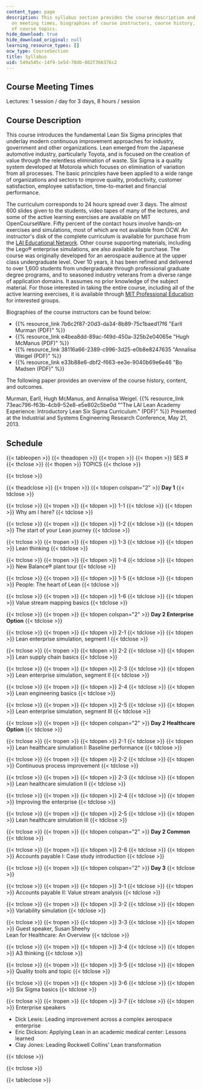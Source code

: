 ```yaml
---
content_type: page
description: This syllabus section provides the course description and information
  on meeting times, biographies of course instructors, course history, and the schedule
  of course topics.
hide_download: true
hide_download_original: null
learning_resource_types: []
ocw_type: CourseSection
title: Syllabus
uid: 549a545c-14f9-1e5d-70db-082f366376c2
---
```


Course Meeting Times
--------------------

Lectures: 1 session / day for 3 days, 8 hours / session

Course Description
------------------

This course introduces the fundamental Lean Six Sigma principles that underlay modern continuous improvement approaches for industry, government and other organizations. Lean emerged from the Japanese automotive industry, particularly Toyota, and is focused on the creation of value through the relentless elimination of waste. Six Sigma is a quality system developed at Motorola which focuses on elimination of variation from all processes. The basic principles have been applied to a wide range of organizations and sectors to improve quality, productivity, customer satisfaction, employee satisfaction, time-to-market and financial performance.

The curriculum corresponds to 24 hours spread over 3 days. The almost 600 slides given to the students, video tapes of many of the lectures, and some of the active learning exercises are available on MIT OpenCourseWare. Fifty percent of the contact hours involve hands-on exercises and simulations, most of which are not available from OCW. An instructor's disk of the complete curriculum is available for purchase from the [LAI Educational Network](http://www.metisdesign.com/lean-enterprise/academy.html). Other course supporting materials, including the Lego® enterprise simulations, are also available for purchase. The course was originally developed for an aerospace audience at the upper class undergraduate level. Over 10 years, it has been refined and delivered to over 1,600 students from undergraduate through professional graduate degree programs, and to seasoned industry veterans from a diverse range of application domains. It assumes no prior knowledge of the subject material. For those interested in taking the entire course, including all of the active learning exercises, it is available through [MIT Professional Education](http://web.mit.edu/professional/short-programs/courses/lean_academy_short_course.html) for interested groups.

Biographies of the course instructors can be found below:

*   {{% resource_link 7b6c2f87-20d3-da34-8b89-75c1baed17f6 "Earll Murman (PDF)" %}}
*   {{% resource_link e4bea8dd-89ac-f49d-450a-325b2e04065e "Hugh McManus (PDF)" %}}
*   {{% resource_link 38116a66-2389-c996-3d25-e0b8e8247635 "Annalisa Weigel (PDF)" %}}
*   {{% resource_link e33b88e6-dbf2-f663-ee3e-9040b69e6e46 "Bo Madsen (PDF)" %}}

The following paper provides an overview of the course history, content, and outcomes.

Murman, Earll, Hugh McManus, and Annalisa Weigel. {{% resource_link 73eac796-f63b-4cb9-52e8-e5e802c5be0d "\"The LAI Lean Academy Experience: Introductory Lean Six Sigma Curriculum.\" (PDF)" %}} Presented at the Industrial and Systems Engineering Research Conference, May 21, 2013.

Schedule
--------

{{< tableopen >}}
{{< theadopen >}}
{{< tropen >}}
{{< thopen >}}
SES #
{{< thclose >}}
{{< thopen >}}
TOPICS
{{< thclose >}}

{{< trclose >}}

{{< theadclose >}}
{{< tropen >}}
{{< tdopen colspan="2" >}}
**Day 1**
{{< tdclose >}}

{{< trclose >}}
{{< tropen >}}
{{< tdopen >}}
1-1
{{< tdclose >}}
{{< tdopen >}}
Why am I here?
{{< tdclose >}}

{{< trclose >}}
{{< tropen >}}
{{< tdopen >}}
1-2
{{< tdclose >}}
{{< tdopen >}}
The start of your Lean journey
{{< tdclose >}}

{{< trclose >}}
{{< tropen >}}
{{< tdopen >}}
1-3
{{< tdclose >}}
{{< tdopen >}}
Lean thinking
{{< tdclose >}}

{{< trclose >}}
{{< tropen >}}
{{< tdopen >}}
1-4
{{< tdclose >}}
{{< tdopen >}}
New Balance® plant tour
{{< tdclose >}}

{{< trclose >}}
{{< tropen >}}
{{< tdopen >}}
1-5
{{< tdclose >}}
{{< tdopen >}}
People: The heart of Lean
{{< tdclose >}}

{{< trclose >}}
{{< tropen >}}
{{< tdopen >}}
1-6
{{< tdclose >}}
{{< tdopen >}}
Value stream mapping basics
{{< tdclose >}}

{{< trclose >}}
{{< tropen >}}
{{< tdopen colspan="2" >}}
**Day 2 Enterprise Option**
{{< tdclose >}}

{{< trclose >}}
{{< tropen >}}
{{< tdopen >}}
2-1
{{< tdclose >}}
{{< tdopen >}}
Lean enterprise simulation, segment I
{{< tdclose >}}

{{< trclose >}}
{{< tropen >}}
{{< tdopen >}}
2-2
{{< tdclose >}}
{{< tdopen >}}
Lean supply chain basics
{{< tdclose >}}

{{< trclose >}}
{{< tropen >}}
{{< tdopen >}}
2-3
{{< tdclose >}}
{{< tdopen >}}
Lean enterprise simulation, segment II
{{< tdclose >}}

{{< trclose >}}
{{< tropen >}}
{{< tdopen >}}
2-4
{{< tdclose >}}
{{< tdopen >}}
Lean engineering basics
{{< tdclose >}}

{{< trclose >}}
{{< tropen >}}
{{< tdopen >}}
2-5
{{< tdclose >}}
{{< tdopen >}}
Lean enterprise simulation, segment III
{{< tdclose >}}

{{< trclose >}}
{{< tropen >}}
{{< tdopen colspan="2" >}}
**Day 2 Healthcare Option**
{{< tdclose >}}

{{< trclose >}}
{{< tropen >}}
{{< tdopen >}}
2-1
{{< tdclose >}}
{{< tdopen >}}
Lean healthcare simulation I: Baseline performance
{{< tdclose >}}

{{< trclose >}}
{{< tropen >}}
{{< tdopen >}}
2-2
{{< tdclose >}}
{{< tdopen >}}
Continuous process improvement
{{< tdclose >}}

{{< trclose >}}
{{< tropen >}}
{{< tdopen >}}
2-3
{{< tdclose >}}
{{< tdopen >}}
Lean healthcare simulation II
{{< tdclose >}}

{{< trclose >}}
{{< tropen >}}
{{< tdopen >}}
2-4
{{< tdclose >}}
{{< tdopen >}}
Improving the enterprise
{{< tdclose >}}

{{< trclose >}}
{{< tropen >}}
{{< tdopen >}}
2-5
{{< tdclose >}}
{{< tdopen >}}
Lean healthcare simulation III
{{< tdclose >}}

{{< trclose >}}
{{< tropen >}}
{{< tdopen colspan="2" >}}
**Day 2 Common**
{{< tdclose >}}

{{< trclose >}}
{{< tropen >}}
{{< tdopen >}}
2-6
{{< tdclose >}}
{{< tdopen >}}
Accounts payable I: Case study introduction
{{< tdclose >}}

{{< trclose >}}
{{< tropen >}}
{{< tdopen colspan="2" >}}
**Day 3**
{{< tdclose >}}

{{< trclose >}}
{{< tropen >}}
{{< tdopen >}}
3-1
{{< tdclose >}}
{{< tdopen >}}
Accounts payable II: Value stream analysis
{{< tdclose >}}

{{< trclose >}}
{{< tropen >}}
{{< tdopen >}}
3-2
{{< tdclose >}}
{{< tdopen >}}
Variability simulation
{{< tdclose >}}

{{< trclose >}}
{{< tropen >}}
{{< tdopen >}}
3-3
{{< tdclose >}}
{{< tdopen >}}
Guest speaker, Susan Sheehy  
Lean for Healthcare: An Overview
{{< tdclose >}}

{{< trclose >}}
{{< tropen >}}
{{< tdopen >}}
3-4
{{< tdclose >}}
{{< tdopen >}}
A3 thinking
{{< tdclose >}}

{{< trclose >}}
{{< tropen >}}
{{< tdopen >}}
3-5
{{< tdclose >}}
{{< tdopen >}}
Quality tools and topic
{{< tdclose >}}

{{< trclose >}}
{{< tropen >}}
{{< tdopen >}}
3-6
{{< tdclose >}}
{{< tdopen >}}
Six Sigma basics
{{< tdclose >}}

{{< trclose >}}
{{< tropen >}}
{{< tdopen >}}
3-7
{{< tdclose >}}
{{< tdopen >}}
Enterprise speakers

*   Dick Lewis: Leading improvement across a complex aerospace enterprise
*   Eric Dickson: Applying Lean in an academic medical center: Lessons learned
*   Clay Jones: Leading Rockwell Collins' Lean transformation


{{< tdclose >}}

{{< trclose >}}

{{< tableclose >}}